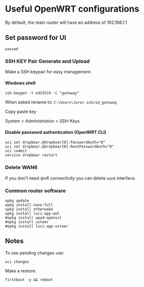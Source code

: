 # Useful OpenWRT configurations

By default, the main router will have an address of 192.168.1.1

## Set password for UI

```shell
passwd
```

### SSH KEY Pair Generate and Upload

Make a SSH keypair for easy management.

#### Windows shell

```shell
ssh-keygen -t ed25519 -C "gateway"

```
When asked rename to: `C:\Users\Jure/.ssh/id_gateway`

Copy paste key

System > Administration > SSH-Keys

#### Disable password authentication (OpenWRT CLI)

```shell
uci set dropbear.@dropbear[0].PasswordAuth="0"
uci set dropbear.@dropbear[0].RootPasswordAuth="0"
uci commit
service dropbear restart

```

### Delete WAN6

If you don't need ipv6 connectivity you can delete `wan6` interface.

### Common router software

```shell
opkg update
opkg install nano-full
opkg install etherwake
opkg install luci-app-wol
#opkg install wpad-openssl
#opkg install usteer
#opkg install luci-app-usteer

```


## Notes

To see pending changes use:
```shell
uci changes
```

Make a restore:

```shell
firstboot -y && reboot
```